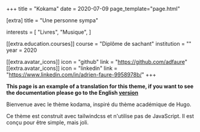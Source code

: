 +++
title = "Kokama"
date = 2020-07-09
page_template="page.html"

[extra]
title = "Une personne sympa"

interests = [
  "Livres",
  "Musique",
]

[[extra.education.courses]]
  course = "Diplôme de sachant"
  institution = ""
  year = 2020


[[extra.avatar_icons]]
  icon = "github"
  link = "https://github.com/adfaure"
[[extra.avatar_icons]]
  icon = "linkedin"
  link = "https://www.linkedin.com/in/adrien-faure-9958978b/"
+++

**This page is an example of a translation for this theme, if you want to see the documentation please go to the English [version](/)**

Bienvenue avec le thème kodama, inspiré du thème académique de Hugo.

Ce thème est construit avec tailwindcss et n'utilise pas de JavaScript. Il est conçu pour être simple, mais joli.
